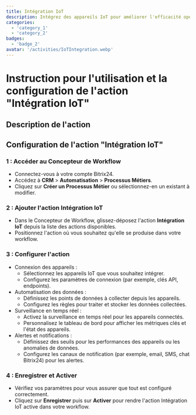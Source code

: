 ```yaml
---
title: Intégration IoT
description: Intégrez des appareils IoT pour améliorer l'efficacité opérationnelle.
categories: 
  - 'category_1'
  - 'category_2'
badges: 
  - 'badge_2'
avatar: '/activities/IoTIntegration.webp'
---
```

# Instruction pour l'utilisation et la configuration de l'action "Intégration IoT"

## Description de l'action

## **Configuration de l'action "Intégration IoT"**

### 1 : Accéder au Concepteur de Workflow
- Connectez-vous à votre compte Bitrix24.
- Accédez à **CRM** > **Automatisation** > **Processus Métiers**.
- Cliquez sur **Créer un Processus Métier** ou sélectionnez-en un existant à modifier.

### 2 : Ajouter l'action Intégration IoT
- Dans le Concepteur de Workflow, glissez-déposez l'action **Intégration IoT** depuis la liste des actions disponibles.
- Positionnez l'action où vous souhaitez qu'elle se produise dans votre workflow.

### 3 : Configurer l'action
- Connexion des appareils :
  - Sélectionnez les appareils IoT que vous souhaitez intégrer.
  - Configurez les paramètres de connexion (par exemple, clés API, endpoints).
- Automatisation des données :
  - Définissez les points de données à collecter depuis les appareils.
  - Configurez les règles pour traiter et stocker les données collectées.
- Surveillance en temps réel :
  - Activez la surveillance en temps réel pour les appareils connectés.
  - Personnalisez le tableau de bord pour afficher les métriques clés et l'état des appareils.
- Alertes et notifications :
  - Définissez des seuils pour les performances des appareils ou les anomalies de données.
  - Configurez les canaux de notification (par exemple, email, SMS, chat Bitrix24) pour les alertes.

### 4 : Enregistrer et Activer
- Vérifiez vos paramètres pour vous assurer que tout est configuré correctement.
- Cliquez sur **Enregistrer** puis sur **Activer** pour rendre l'action Intégration IoT active dans votre workflow.